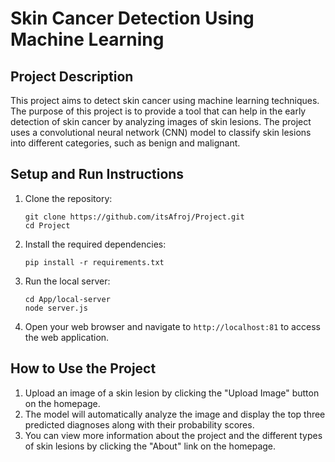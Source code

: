 # Skin Cancer Detection Using Machine Learning

## Project Description

This project aims to detect skin cancer using machine learning techniques. The purpose of this project is to provide a tool that can help in the early detection of skin cancer by analyzing images of skin lesions. The project uses a convolutional neural network (CNN) model to classify skin lesions into different categories, such as benign and malignant.

## Setup and Run Instructions

1. Clone the repository:
   ```
   git clone https://github.com/itsAfroj/Project.git
   cd Project
   ```

2. Install the required dependencies:
   ```
   pip install -r requirements.txt
   ```

3. Run the local server:
   ```
   cd App/local-server
   node server.js
   ```

4. Open your web browser and navigate to `http://localhost:81` to access the web application.

## How to Use the Project

1. Upload an image of a skin lesion by clicking the "Upload Image" button on the homepage.
2. The model will automatically analyze the image and display the top three predicted diagnoses along with their probability scores.
3. You can view more information about the project and the different types of skin lesions by clicking the "About" link on the homepage.
